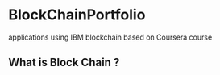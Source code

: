 # BlockChainPortfolio
applications using IBM blockchain based on Coursera course  

## What is Block Chain ?  

